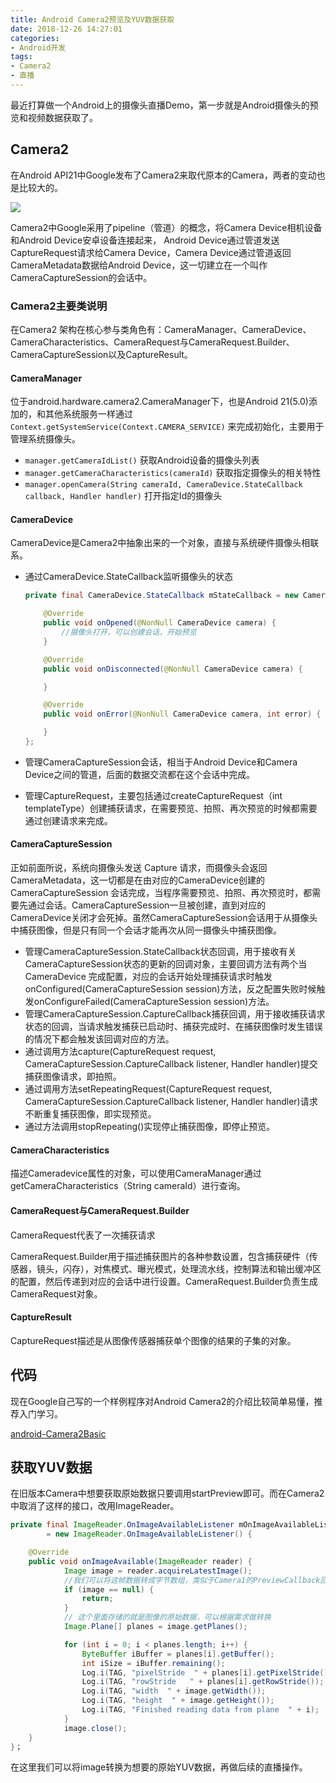 ```yaml
---
title: Android Camera2预览及YUV数据获取
date: 2018-12-26 14:27:01
categories: 
- Android开发
tags:
- Camera2
- 直播
---
```


最近打算做一个Android上的摄像头直播Demo，第一步就是Android摄像头的预览和视频数据获取了。

## Camera2

在Android API21中Google发布了Camera2来取代原本的Camera，两者的变动也是比较大的。

![](/Android-Camera2预览及YUV数据获取/camera2-1.png)

Camera2中Google采用了pipeline（管道）的概念，将Camera Device相机设备和Android Device安卓设备连接起来， Android Device通过管道发送CaptureRequest请求给Camera Device，Camera Device通过管道返回CameraMetadata数据给Android Device，这一切建立在一个叫作CameraCaptureSession的会话中。



### Camera2主要类说明

在Camera2 架构在核心参与类角色有：CameraManager、CameraDevice、CameraCharacteristics、CameraRequest与CameraRequest.Builder、CameraCaptureSession以及CaptureResult。

#### CameraManager

位于android.hardware.camera2.CameraManager下，也是Android 21(5.0)添加的，和其他系统服务一样通过 `Context.getSystemService(Context.CAMERA_SERVICE)` 来完成初始化，主要用于管理系统摄像头。

- `manager.getCameraIdList()` 获取Android设备的摄像头列表
- `manager.getCameraCharacteristics(cameraId)` 获取指定摄像头的相关特性
- `manager.openCamera(String cameraId, CameraDevice.StateCallback callback, Handler handler)` 打开指定Id的摄像头

#### CameraDevice

CameraDevice是Camera2中抽象出来的一个对象，直接与系统硬件摄像头相联系。

- 通过CameraDevice.StateCallback监听摄像头的状态

  ```java
  private final CameraDevice.StateCallback mStateCallback = new CameraDevice.StateCallback(){
  
      @Override
      public void onOpened(@NonNull CameraDevice camera) {
          //摄像头打开，可以创建会话，开始预览
      }
  
      @Override
      public void onDisconnected(@NonNull CameraDevice camera) {
  
      }
  
      @Override
      public void onError(@NonNull CameraDevice camera, int error) {
  
      }
  };
  ```

-  管理CameraCaptureSession会话，相当于Android Device和Camera Device之间的管道，后面的数据交流都在这个会话中完成。
-  管理CaptureRequest，主要包括通过createCaptureRequest（int templateType）创建捕获请求，在需要预览、拍照、再次预览的时候都需要通过创建请求来完成。

#### CameraCaptureSession

正如前面所说，系统向摄像头发送 Capture 请求，而摄像头会返回 CameraMetadata，这一切都是在由对应的CameraDevice创建的CameraCaptureSession 会话完成，当程序需要预览、拍照、再次预览时，都需要先通过会话。CameraCaptureSession一旦被创建，直到对应的CameraDevice关闭才会死掉。虽然CameraCaptureSession会话用于从摄像头中捕获图像，但是只有同一个会话才能再次从同一摄像头中捕获图像。

- 管理CameraCaptureSession.StateCallback状态回调，用于接收有关CameraCaptureSession状态的更新的回调对象，主要回调方法有两个当CameraDevice 完成配置，对应的会话开始处理捕获请求时触发onConfigured(CameraCaptureSession session)方法，反之配置失败时候触发onConfigureFailed(CameraCaptureSession session)方法。
- 管理CameraCaptureSession.CaptureCallback捕获回调，用于接收捕获请求状态的回调，当请求触发捕获已启动时、捕获完成时、在捕获图像时发生错误的情况下都会触发该回调对应的方法。
- 通过调用方法capture(CaptureRequest request, CameraCaptureSession.CaptureCallback listener, Handler handler)提交捕获图像请求，即拍照。
- 通过调用方法setRepeatingRequest(CaptureRequest request, CameraCaptureSession.CaptureCallback listener, Handler handler)请求不断重复捕获图像，即实现预览。
- 通过方法调用stopRepeating()实现停止捕获图像，即停止预览。

#### CameraCharacteristics

描述Cameradevice属性的对象，可以使用CameraManager通过getCameraCharacteristics（String cameraId）进行查询。

#### CameraRequest与CameraRequest.Builder

CameraRequest代表了一次捕获请求

CameraRequest.Builder用于描述捕获图片的各种参数设置，包含捕获硬件（传感器，镜头，闪存），对焦模式、曝光模式，处理流水线，控制算法和输出缓冲区的配置，然后传递到对应的会话中进行设置。CameraRequest.Builder负责生成CameraRequest对象。

#### CaptureResult

CaptureRequest描述是从图像传感器捕获单个图像的结果的子集的对象。



## 代码

现在Google自己写的一个样例程序对Android Camera2的介绍比较简单易懂，推荐入门学习。

[android-Camera2Basic](https://github.com/googlesamples/android-Camera2Basic)

## 获取YUV数据

在旧版本Camera中想要获取原始数据只要调用startPreview即可。而在Camera2中取消了这样的接口，改用ImageReader。

```Java
private final ImageReader.OnImageAvailableListener mOnImageAvailableListener
        = new ImageReader.OnImageAvailableListener() {

    @Override
    public void onImageAvailable(ImageReader reader) {
            Image image = reader.acquireLatestImage();
            //我们可以将这帧数据转成字节数组，类似于Camera1的PreviewCallback回调的预览帧数据
            if (image == null) {
                return;
            }
            // 这个里面存储的就是图像的原始数据，可以根据需求做转换
            Image.Plane[] planes = image.getPlanes();

            for (int i = 0; i < planes.length; i++) {
                ByteBuffer iBuffer = planes[i].getBuffer();
                int iSize = iBuffer.remaining();
                Log.i(TAG, "pixelStride  " + planes[i].getPixelStride());
                Log.i(TAG, "rowStride   " + planes[i].getRowStride());
                Log.i(TAG, "width  " + image.getWidth());
                Log.i(TAG, "height  " + image.getHeight());
                Log.i(TAG, "Finished reading data from plane  " + i);
            }
            image.close();
    }
}；
```

在这里我们可以将image转换为想要的原始YUV数据，再做后续的直播操作。